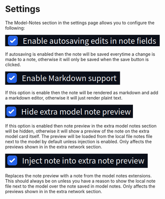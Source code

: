 # Settings

The Model-Notes section in the settings page allows you to configure the following:

![The checkbox about autosaving note changes](../images/settings_autosaving.png)

If autosaving is enabled then the note will be saved everytime a change is made to a note, otherwise it will only be saved when the save button is clicked.

![The checkbox about enabling markdown support](../images/settings_markdown.png)

If this option is enable then the note will be rendered as markdown and add a markdown editor, otherwise it will just render plaint text.

![The checkbox about showing a note preview](../images/hide_extra_preview.png)

If this option is enabled then note preview in the extra model notes section will be hidden, otherwise it will show a preview of the note on the extra model card itself.
The preview will be loaded from the local file notes file next to the model by default unless injection is enabled. Only affects the previews shown in in the extra network section.

![The checkbox about injecting the note preview](../images/settings_injecting_extra_preview.png)

Replaces the note preview with a note from the model notes extensions. This should always be on unless you have a reason to show the local note file next to the model over the note saved in model notes. Only affects the previews shown in in the extra network section.
